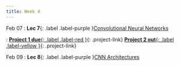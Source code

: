 ```yaml
---
title: Week 4
---
```


Feb 07
: **Lec 7**{: .label .label-purple }[Convolutional Neural Networks](#)
  <!-- : [Solution](#) -->
: [**Project 1 due**{: .label .label-red }](/projects/#project-1){: .project-link} [**Project 2 out**{: .label .label-yellow }](/projects/#project-2){: .project-link}

Feb 09
: **Lec 8**{: .label .label-purple }[CNN Architectures](#)
<!-- Jan 27
: **Dis 4**{: .label .label-blue }[Optimization in PyTorch](#) -->
